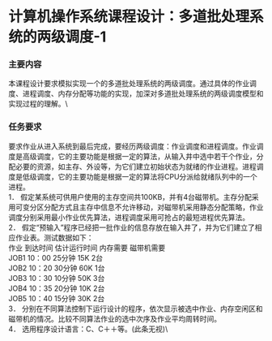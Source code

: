 # 计算机操作系统课程设计：多道批处理系统的两级调度-1


### 主要内容
本课程设计要求模拟实现一个的多道批处理系统的两级调度。通过具体的作业调度、进程调度、内存分配等功能的实现，加深对多道批处理系统的两级调度模型和实现过程的理解。\
### 任务要求
要求作业从进入系统到最后完成，要经历两级调度：作业调度和进程调度。作业调度是高级调度，它的主要功能是根据一定的算法，从输入井中选中若干个作业，分配必要的资源，如主存、外设等，为它们建立初始状态为就绪的作业进程。进程调度是低级调度，它的主要功能是根据一定的算法将CPU分派给就绪队列中的一个进程。\
1．	假定某系统可供用户使用的主存空间共100KB，并有4台磁带机。主存分配采用可变分区分配方式且主存中信息不允许移动，对磁带机采用静态分配策略，作业调度分别采用最小作业优先算法，进程调度采用可抢占的最短进程优先算法。\
2．	假定“预输入”程序已经把一批作业的信息存放在输入井了，并为它们建立了相应作业表。测试数据如下： \
作业     到达时间   估计运行时间       内存需要   磁带机需要 \
JOB1      10：00      25分钟            15K         2台 \
JOB2      10：20      30分钟            60K         1台 \
JOB3      10：30      10分钟            50K         3台 \
JOB4      10：35      20分钟            10K         2台 \
JOB5      10：40      15分钟            30K         2台 \
3．	分别在不同算法控制下运行设计的程序，依次显示被选中作业、内存空闲区和磁带机的情况。比较不同算法作业的选中次序及作业平均周转时间。\
4．	选用程序设计语言：C、C＋＋等。(此条无视)\
